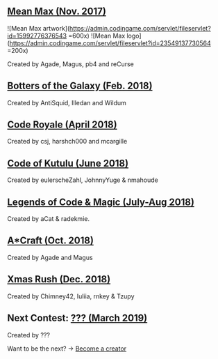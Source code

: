 ## [Mean Max (Nov. 2017)](https://www.codingame.com/multiplayer/bot-programming/mean-max)

![Mean Max artwork](https://admin.codingame.com/servlet/fileservlet?id=15992776376543 =600x)
![Mean Max logo](https://admin.codingame.com/servlet/fileservlet?id=23549137730564 =200x)

Created by Agade, Magus, pb4 and reCurse

## [Botters of the Galaxy (Feb. 2018)](https://www.codingame.com/multiplayer/bot-programming/botters-of-the-galaxy)

Created by AntiSquid, Illedan and Wildum

## [Code Royale (April 2018)](https://www.codingame.com/multiplayer/bot-programming/code-royale)

Created by csj, harshch000 and mcargille

## [Code of Kutulu (June 2018)](https://www.codingame.com/multiplayer/bot-programming/code-of-kutulu)

Created by eulerscheZahl, JohnnyYuge & nmahoude

## [Legends of Code & Magic (July-Aug 2018)](https://www.codingame.com/multiplayer/bot-programming/legends-of-code-magic)

Created by aCat & radekmie.

## [A*Craft (Oct. 2018)](https://www.codingame.com/multiplayer/optimization/a-star-craft)

Created by Agade and Magus

## [Xmas Rush (Dec. 2018)](https://www.codingame.com/multiplayer/bot-programming/xmas-rush)

Created by Chimney42, Iuliia, rnkey & Tzupy

## Next Contest: [??? (March 2019)](https://www.codingame.com/contests/)

Created by ???

Want to be the next? -> [Become a creator](pages/types/contest.md)